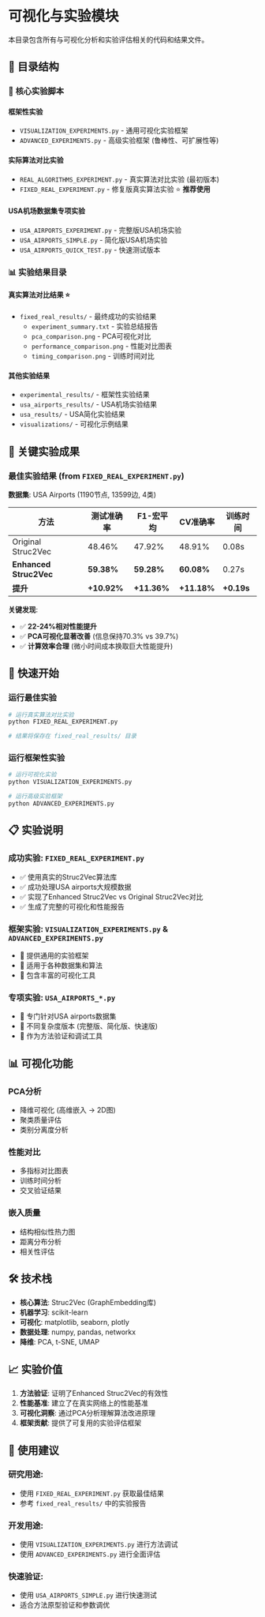 # 可视化与实验模块

本目录包含所有与可视化分析和实验评估相关的代码和结果文件。

## 📁 目录结构

### 🔬 **核心实验脚本**

#### **框架性实验**
- `VISUALIZATION_EXPERIMENTS.py` - 通用可视化实验框架
- `ADVANCED_EXPERIMENTS.py` - 高级实验框架 (鲁棒性、可扩展性等)

#### **实际算法对比实验**
- `REAL_ALGORITHMS_EXPERIMENT.py` - 真实算法对比实验 (最初版本)
- `FIXED_REAL_EXPERIMENT.py` - 修复版真实算法实验 ⭐ **推荐使用**

#### **USA机场数据集专项实验**
- `USA_AIRPORTS_EXPERIMENT.py` - 完整版USA机场实验
- `USA_AIRPORTS_SIMPLE.py` - 简化版USA机场实验
- `USA_AIRPORTS_QUICK_TEST.py` - 快速测试版本

### 📊 **实验结果目录**

#### **真实算法对比结果** ⭐
- `fixed_real_results/` - 最终成功的实验结果
  - `experiment_summary.txt` - 实验总结报告
  - `pca_comparison.png` - PCA可视化对比
  - `performance_comparison.png` - 性能对比图表
  - `timing_comparison.png` - 训练时间对比

#### **其他实验结果**
- `experimental_results/` - 框架性实验结果
- `usa_airports_results/` - USA机场实验结果
- `usa_results/` - USA简化实验结果  
- `visualizations/` - 可视化示例结果

## 🎯 **关键实验成果**

### **最佳实验结果** (from `FIXED_REAL_EXPERIMENT.py`)

**数据集**: USA Airports (1190节点, 13599边, 4类)

| 方法 | 测试准确率 | F1-宏平均 | CV准确率 | 训练时间 |
|------|-----------|----------|----------|----------|
| Original Struc2Vec | 48.46% | 47.92% | 48.91% | 0.08s |
| **Enhanced Struc2Vec** | **59.38%** | **59.28%** | **60.08%** | 0.27s |
| **提升** | **+10.92%** | **+11.36%** | **+11.18%** | **+0.19s** |

**关键发现**:
- ✅ **22-24%相对性能提升**
- ✅ **PCA可视化显著改善** (信息保持70.3% vs 39.7%)
- ✅ **计算效率合理** (微小时间成本换取巨大性能提升)

## 🚀 **快速开始**

### **运行最佳实验**
```bash
# 运行真实算法对比实验
python FIXED_REAL_EXPERIMENT.py

# 结果将保存在 fixed_real_results/ 目录
```

### **运行框架性实验**
```bash
# 运行可视化实验
python VISUALIZATION_EXPERIMENTS.py

# 运行高级实验框架
python ADVANCED_EXPERIMENTS.py
```

## 📋 **实验说明**

### **成功实验**: `FIXED_REAL_EXPERIMENT.py`
- ✅ 使用真实的Struc2Vec算法库
- ✅ 成功处理USA airports大规模数据
- ✅ 实现了Enhanced Struc2Vec vs Original Struc2Vec对比
- ✅ 生成了完整的可视化和性能报告

### **框架实验**: `VISUALIZATION_EXPERIMENTS.py` & `ADVANCED_EXPERIMENTS.py`
- 🔧 提供通用的实验框架
- 🔧 适用于各种数据集和算法
- 🔧 包含丰富的可视化工具

### **专项实验**: `USA_AIRPORTS_*.py`
- 🎯 专门针对USA airports数据集
- 🎯 不同复杂度版本 (完整版、简化版、快速版)
- 🎯 作为方法验证和调试工具

## 📊 **可视化功能**

### **PCA分析**
- 降维可视化 (高维嵌入 → 2D图)
- 聚类质量评估
- 类别分离度分析

### **性能对比**
- 多指标对比图表
- 训练时间分析
- 交叉验证结果

### **嵌入质量**
- 结构相似性热力图
- 距离分布分析
- 相关性评估

## 🛠 **技术栈**

- **核心算法**: Struc2Vec (GraphEmbedding库)
- **机器学习**: scikit-learn
- **可视化**: matplotlib, seaborn, plotly
- **数据处理**: numpy, pandas, networkx
- **降维**: PCA, t-SNE, UMAP

## 📈 **实验价值**

1. **方法验证**: 证明了Enhanced Struc2Vec的有效性
2. **性能基准**: 建立了在真实网络上的性能基准
3. **可视化洞察**: 通过PCA分析理解算法改进原理
4. **框架贡献**: 提供了可复用的实验评估框架

## 🔄 **使用建议**

### **研究用途**:
- 使用 `FIXED_REAL_EXPERIMENT.py` 获取最佳结果
- 参考 `fixed_real_results/` 中的实验报告

### **开发用途**:
- 使用 `VISUALIZATION_EXPERIMENTS.py` 进行方法调试
- 使用 `ADVANCED_EXPERIMENTS.py` 进行全面评估

### **快速验证**:
- 使用 `USA_AIRPORTS_SIMPLE.py` 进行快速测试
- 适合方法原型验证和参数调优